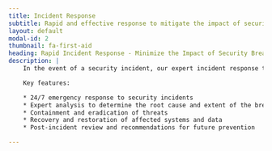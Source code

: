 ```yaml
---
title: Incident Response
subtitle: Rapid and effective response to mitigate the impact of security incidents and ensure swift recovery.
layout: default
modal-id: 2
thumbnail: fa-first-aid
heading: Rapid Incident Response - Minimize the Impact of Security Breaches
description: |
    In the event of a security incident, our expert incident response team is ready to jump into action, providing immediate assistance to mitigate the impact and ensure swift recovery. We will work closely with your organization to identify the root cause of the incident, contain the threat, and develop a comprehensive plan for remediation and prevention.

    Key features:

    * 24/7 emergency response to security incidents  
    * Expert analysis to determine the root cause and extent of the breach  
    * Containment and eradication of threats  
    * Recovery and restoration of affected systems and data  
    * Post-incident review and recommendations for future prevention

---
```

